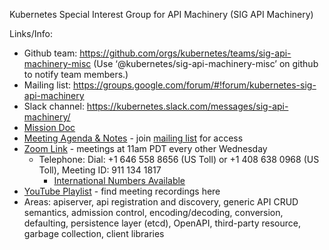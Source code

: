 Kubernetes Special Interest Group for API Machinery (SIG API Machinery)

Links/Info:
* Github team: https://github.com/orgs/kubernetes/teams/sig-api-machinery-misc (Use ‘@kubernetes/sig-api-machinery-misc’ on github to notify team members.)
* Mailing list: https://groups.google.com/forum/#!forum/kubernetes-sig-api-machinery
* Slack channel: https://kubernetes.slack.com/messages/sig-api-machinery/
* [Mission Doc](https://goo.gl/x5nWrF)
* [Meeting Agenda & Notes](https://goo.gl/0lbiM9) - join [mailing list](https://goo.gl/q0UT3A) for access
* [Zoom Link](https://zoom.us/my/apimachinery) - meetings at 11am PDT every other Wednesday
  * Telephone: Dial: +1 646 558 8656 (US Toll) or +1 408 638 0968 (US Toll), Meeting ID: 911 134 1817
    * [International Numbers Available](https://zoom.us/zoomconference?m=WjeVtfBRSWyv2-lLfrVQ-ZAMisJqkK93)
* [YouTube Playlist](https://www.youtube.com/playlist?list=PL69nYSiGNLP21oW3hbLyjjj4XhrwKxH2R) - find meeting recordings here
* Areas: apiserver, api registration and discovery, generic API CRUD semantics, admission control, encoding/decoding, conversion, defaulting, persistence layer (etcd), OpenAPI, third-party resource, garbage collection, client libraries
